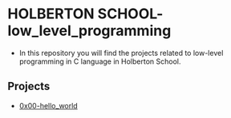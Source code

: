 # HOLBERTON SCHOOL- low_level_programming

  - In this repository you will find the projects related to low-level programming in C language in Holberton School. 

## Projects 

   - [0x00-hello_world](https://github.com/roberlg/holbertonschool-low_level_programming/tree/main/0x00-hello_world)
